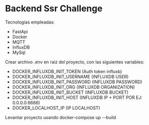 # Backend Ssr Challenge


 Tecnologías empleadas:

- FastApi
- Docker
- MQTT
- InfluxDB
- MySql


Crear archivo .env en raiz del proyecto, con las siguientes variables:

- DOCKER_INFLUXDB_INIT_TOKEN (Auth token influxb)
- DOCKER_INFLUXDB_INIT_USERNAME (INFLUXDB USER)
- DOCKER_INFLUXDB_INIT_PASSWORD (INFLUXDB PASSWORD)
- DOCKER_INFLUXDB_INIT_ORG (INFLUXDB ORGANIZATION)
- DOCKER_INFLUXDB_INIT_BUCKET (INFLUXDB BUCKET)
- DOCKER_INFLUXDB_INIT_HOST (INFLUXDB IP + PORT POR EJ: 0.0.0.0:8686)
- DOCKER_LOCALHOST_IP (IP LOCALHOST)


Levantar proyecto usando docker-compose up --build


